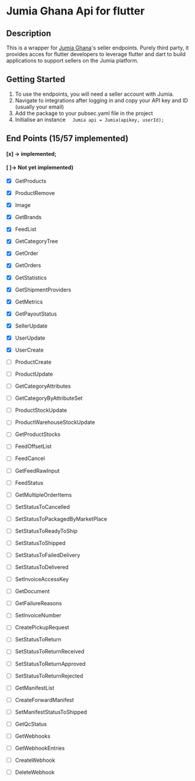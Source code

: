 # Jumia Ghana Api for flutter

## Description
This is a wrapper for [Jumia Ghana](https://www.jumia.com.gh)'s seller endpoints. Purely third party, it provides acces for flutter developers to leverage flutter and dart to build applications to support sellers on the Jumia platform.

## Getting Started
1. To use the endpoints, you will need a seller account with Jumia.
2. Navigate to integrations after logging in and copy your API key and ID (usually your email)
3. Add the package to your pubsec.yaml file in the project
4. Initialise an instance
```  Jumia api = Jumia(apikey, userId);```


## End Points  (15/57 implemented)
#### [x] -> implemented; 
#### [ ]-> Not yet implemented)

- [x] GetProducts
- [x] ProductRemove
- [x] Image
- [x] GetBrands
- [x] FeedList
- [x] GetCategoryTree
- [x] GetOrder
- [x] GetOrders
- [x] GetStatistics
- [x] GetShipmentProviders
- [x] GetMetrics
- [x] GetPayoutStatus
- [x] SellerUpdate
- [x] UserUpdate
- [x] UserCreate
- [ ] ProductCreate
- [ ] ProductUpdate
- [ ] GetCategoryAttributes
- [ ] GetCategoryByAttributeSet
- [ ] ProductStockUpdate
- [ ] ProductWarehouseStockUpdate
- [ ] GetProductStocks
- [ ] FeedOffsetList
- [ ] FeedCancel
- [ ] GetFeedRawInput
- [ ] FeedStatus
- [ ] GetMultipleOrderItems
- [ ] SetStatusToCancelled
- [ ] SetStatusToPackagedByMarketPlace
- [ ] SetStatusToReadyToShip
- [ ] SetStatusToShipped
- [ ] SetStatusToFailedDelivery
- [ ] SetStatusToDelivered
- [ ] SetInvoiceAccessKey
- [ ] GetDocument
- [ ] GetFailureReasons
- [ ] SetInvoiceNumber
- [ ] CreatePickupRequest
- [ ] SetStatusToReturn
- [ ] SetStatusToReturnReceived
- [ ] SetStatusToReturnApproved
- [ ] SetStatusToReturnRejected
- [ ] GetManifestList
- [ ] CreateForwardManifest
- [ ] SetManifestStatusToShipped
- [ ] GetQcStatus
- [ ] GetWebhooks
- [ ] GetWebhookEntries
- [ ] CreateWebhook
- [ ] DeleteWebhook

